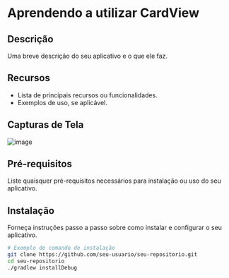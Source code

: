 # Aprendendo a utilizar CardView

## Descrição

Uma breve descrição do seu aplicativo e o que ele faz.

## Recursos

- Lista de principais recursos ou funcionalidades.
- Exemplos de uso, se aplicável.

## Capturas de Tela

![image](https://github.com/AnnaKarolineNunes/cardView/assets/101477642/d010a3bd-7346-4ff3-a13a-016812fc265a)

## Pré-requisitos

Liste quaisquer pré-requisitos necessários para instalação ou uso do seu aplicativo.

## Instalação

Forneça instruções passo a passo sobre como instalar e configurar o seu aplicativo.

```bash
# Exemplo de comando de instalação
git clone https://github.com/seu-usuario/seu-repositorio.git
cd seu-repositorio
./gradlew installDebug

